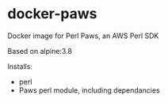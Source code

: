 # docker-paws
Docker image for Perl Paws, an AWS Perl SDK

Based on alpine:3.8

Installs:
* perl
* Paws perl module, including dependancies
